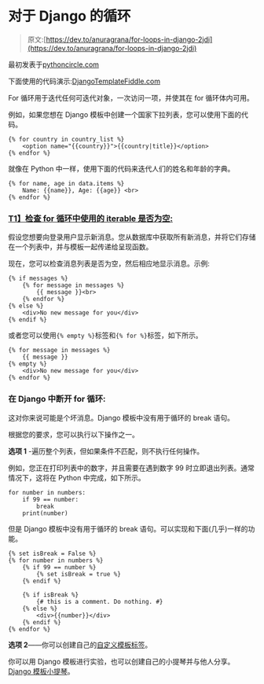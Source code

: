 # 对于 Django 的循环

> 原文:[https://dev.to/anuragrana/for-loops-in-django-2jdi](https://dev.to/anuragrana/for-loops-in-django-2jdi)

最初发表于[pythoncircle.com](https://www.pythoncircle.com/post/685/for-loop-in-django-template/)

下面使用的代码演示:[DjangoTemplateFiddle.com](https://www.djangotemplatefiddle.com/f/CftUNu/)

For 循环用于迭代任何可迭代对象，一次访问一项，并使其在 for 循环体内可用。

例如，如果您想在 Django 模板中创建一个国家下拉列表，您可以使用下面的代码。

```
{% for country in country_list %}
    <option name="{{country}}">{{country|title}}</option>
{% endfor %} 
```

就像在 Python 中一样，使用下面的代码来迭代人们的姓名和年龄的字典。

```
{% for name, age in data.items %}
    Name: {{name}}, Age: {{age}} <br>
{% endfor %} 
```

### [T1】检查 for 循环中使用的 iterable 是否为空:](#checking-if-iterable-used-in-for-loop-is-empty)

假设您想要向登录用户显示新消息。您从数据库中获取所有新消息，并将它们存储在一个列表中，并与模板一起传递给呈现函数。

现在，您可以检查消息列表是否为空，然后相应地显示消息。示例:

```
{% if messages %}
    {% for message in messages %}
        {{ message }}<br>
    {% endfor %}
{% else %}
    <div>No new message for you</div>
{% endif %} 
```

或者您可以使用`{% empty %}`标签和`{% for %}`标签，如下所示。

```
{% for message in messages %}
    {{ message }}
{% empty %}
    <div>No new message for you</div>
{% endfor %} 
```

### [](#break-in-django-for-loop)在 Django 中断开 for 循环:

这对你来说可能是个坏消息。Django 模板中没有用于循环的 break 语句。

根据您的要求，您可以执行以下操作之一。

**选项 1** -遍历整个列表，但如果条件不匹配，则不执行任何操作。

例如，您正在打印列表中的数字，并且需要在遇到数字 99 时立即退出列表。通常情况下，这将在 Python 中完成，如下所示。

```
for number in numbers:
    if 99 == number:
        break
    print(number) 
```

但是 Django 模板中没有用于循环的 break 语句。可以实现和下面(几乎)一样的功能。

```
{% set isBreak = False %}
{% for number in numbers %}
    {% if 99 == number %}
        {% set isBreak = true %}
    {% endif %}

    {% if isBreak %}
        {# this is a comment. Do nothing. #}
    {% else %}
        <div>{{number}}</div>
    {% endif %}
{% endfor %} 
```

**选项 2**——你可以创建自己的[自定义模板标签](https://www.pythoncircle.com/post/42/creating-custom-template-tags-in-django/)。

你可以用 Django 模板进行实验，也可以创建自己的小提琴并与他人分享。 [Django 模板小提琴](https://www.djangotemplatefiddle.com/)。